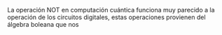 

La operación NOT en computación cuántica funciona muy parecido a la operación de los circuitos digitales, estas operaciones provienen del álgebra boleana que nos